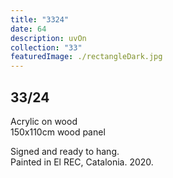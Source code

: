 ```yaml
---
title: "3324"
date: 64
description: uvOn
collection: "33"
featuredImage: ./rectangleDark.jpg
---
```


## 33/24

Acrylic on wood<br/>
150x110cm wood panel

Signed and ready to hang.<br/>
Painted in El REC, Catalonia. 2020.